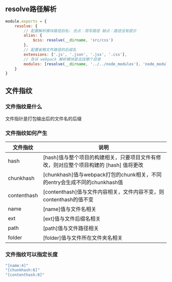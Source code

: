 ## resolve路径解析

```js
module.exports = {
	resolve: { 
        // 配置解析模块路径别名: 优点：简写路径 缺点：路径没有提示 
        alias: { 
            $css: resolve(__dirname, 'src/css') 
        },
        // 配置省略文件路径的后缀名 
        extensions: ['.js', '.json', '.jsx', '.css'], 
        // 告诉 webpack 解析模块是去找哪个目录 
        modules: [resolve(__dirname, '../../node_modules'), 'node_modules'] 
    }
}
```



## 文件指纹

### 文件指纹是什么

文件指针是打包输出后的文件名的后缀

### 文件指纹如何产生

| 文件指纹    | 说明                                                         |
| ----------- | ------------------------------------------------------------ |
| hash        | [hash]值与整个项目的构建相关，只要项目文件有修改，则对应整个项目构建的 [hash] 值将更改 |
| chunkhash   | [chunkhash]值与webpack打包的chunk相关，不同的entry会生成不同的chunkhash值 |
| contenthash | [contenthash]值与文件内容相关，文件内容不变，则contenthash的值不变 |
| name        | [name]值与文件名相关                                         |
| ext         | [ext]值与文件后缀名相关                                      |
| path        | [path]值与文件路径相关                                       |
| folder      | [folder]值与文件所在文件夹名相关                             |

### 文件指纹可以指定长度

```js
"[name:4]"
"[chunkhash:6]"
"[contenthash:8]"
```
